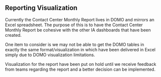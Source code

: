 ## Reporting Visualization

Currently the Contact Center Monthly Report lives in DOMO and mirrors an Excel spreadsheet.  The purpose of this is to have the Contact Center Monthly 
Report be cohesive with the other IA dashboards that have been created.

One item to consider is we may not be able to get the DOMO tables in exactly the same format/visualization in which have been 
delivered in Excel simply due to DOMO visualization limitations.  

Visualization for the report have been put on hold until we receive feedback from teams regarding the report and a better decision can be 
implemented.
